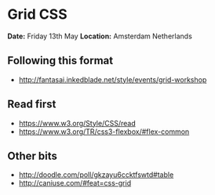 # Grid CSS

**Date:** Friday 13th May
**Location:** Amsterdam Netherlands

## Following this format
- http://fantasai.inkedblade.net/style/events/grid-workshop

## Read first
- https://www.w3.org/Style/CSS/read
- https://www.w3.org/TR/css3-flexbox/#flex-common

## Other bits
- http://doodle.com/poll/gkzayu6ccktfswtd#table
- http://caniuse.com/#feat=css-grid

